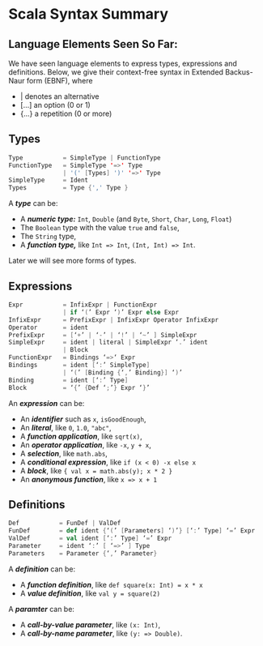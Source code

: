 # Scala Syntax Summary

## Language Elements Seen So Far:
We have seen language elements to express types, expressions and definitions. Below, we give their context-free syntax in Extended Backus-Naur form (EBNF), where

* | denotes an alternative
* [...] an option (0 or 1)
* {...} a repetition (0 or more)

## Types

```scala
Type           = SimpleType | FunctionType
FunctionType   = SimpleType '=>' Type 
               | '(' [Types] ')' '=>' Type
SimpleType     = Ident
Types          = Type {',' Type }
```
A ***type*** can be:

* A ***numeric type:*** `Int`, `Double` (and `Byte`, `Short`, `Char`, `Long`, `Float`)
* The `Boolean` type with the value `true` and `false`,
* The `String` type,
* A ***function type,*** like `Int => Int`, `(Int, Int) => Int`.

Later we will see more forms of types.

## Expressions
```scala
Expr           = InfixExpr | FunctionExpr                | if ‘(’ Expr ‘)’ Expr else Expr InfixExpr      = PrefixExpr | InfixExpr Operator InfixExpr 
Operator       = ident
PrefixExpr     = [‘+’ | ‘-’ | ‘!’ | ‘~’ ] SimpleExpr      
SimpleExpr     = ident | literal | SimpleExpr ‘.’ ident
               | Block FunctionExpr   = Bindings ‘=>‘ Expr
Bindings       = ident [‘:’ SimpleType]
               | ‘(’ [Binding {‘,’ Binding}] ‘)’    Binding        = ident [‘:’ Type]
Block          = ‘{’ {Def ‘;’} Expr ‘}’
```

An ***expression*** can be:

* An ***identifier*** such as `x`, `isGoodEnough`,
* An ***literal***, like `0`, `1.0`, `"abc"`,
* A ***function application***, like `sqrt(x)`,
* An ***operator application***, like `-x`, `y + x`,
* A ***selection***, like `math.abs`,
* A ***conditional expression***, like `if (x < 0) -x else x`
* A ***block***, like `{ val x = math.abs(y); x * 2 }`
* An ***anonymous function***, like `x => x + 1` 

## Definitions
```scala
Def           = FunDef | ValDef 
FunDef        = def ident {‘(’ [Parameters] ‘)’} [‘:’ Type] ‘=’ ExprValDef        = val ident [‘:’ Type] ‘=’ Expr    
Parameter     = ident ‘:’ [ ‘=>’ ] Type 
Parameters    = Parameter {‘,’ Parameter}
```

A ***definition*** can be:

* A ***function definition***, like `def square(x: Int) = x * x`
* A ***value definition***, like `val y = square(2)`

A ***paramter*** can be:

* A ***call-by-value parameter***, like `(x: Int)`,
* A ***call-by-name parameter***, like `(y: => Double)`.